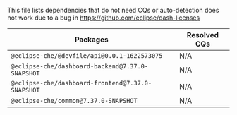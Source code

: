 This file lists dependencies that do not need CQs or auto-detection does not work due to a bug in https://github.com/eclipse/dash-licenses

| Packages | Resolved CQs |
| --- | --- |
| `@eclipse-che/@devfile/api@0.0.1-1622573075` | N/A |
| `@eclipse-che/dashboard-backend@7.37.0-SNAPSHOT` | N/A |
| `@eclipse-che/dashboard-frontend@7.37.0-SNAPSHOT` | N/A |
| `@eclipse-che/common@7.37.0-SNAPSHOT` | N/A |
